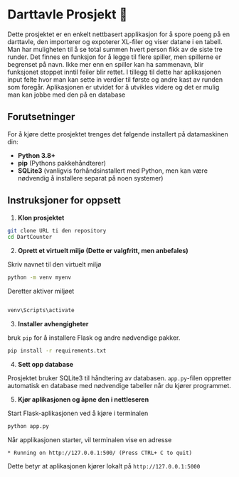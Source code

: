 # Darttavle Prosjekt 🎯

Dette prosjektet er en enkelt nettbasert applikasjon for å spore poeng på en darttavle, den importerer og expoterer XL-filer og viser datane i en tabell. Man har muligheten til å se total summen hvert person fikk av de siste tre runder. Det finnes en funksjon for å legge til flere spiller, men spillerne er begrenset på navn. Ikke mer enn en spiller kan ha sammenavn, blir funksjonet stoppet inntil feiler blir rettet. I tillegg til dette har aplikasjonen input felte hvor man kan sette in verdier til første og andre kast av runden som foregår. Aplikasjonen er utvidet for å utvikles videre og det er mulig man kan jobbe med den på en database 

## Forutsetninger

For å kjøre dette prosjektet trenges det følgende installert på datamaskinen din:

- **Python 3.8+**
- **pip** (Pythons pakkehåndterer)
- **SQLite3** (vanligvis forhåndsinstallert med Python, men kan være nødvendig å installere separat på noen systemer)

## Instruksjoner for oppsett

1. **Klon prosjektet**

````bash
git clone URL ti den repository
cd DartCounter
````
2. **Oprett et virtuelt miljø (Dette er valgfritt, men anbefales)**

Skriv navnet til den virtuelt miljø 

````bash
python -m venv myenv
````
Deretter aktiver miljøet 
````bash

venv\Scripts\activate  
````
3. **Installer avhengigheter**

bruk `pip` for å installere Flask og andre nødvendige pakker. 
````bash
pip install -r requirements.txt
````
4. **Sett opp database**

Prosjektet bruker SQLite3 til håndtering av databasen. `app.py`-filen oppretter automatisk en database med nødvendige tabeller når du kjører programmet. 

5. **Kjør aplikasjonen og åpne den i nettleseren** 

Start Flask-aplikasjonen ved å kjøre i terminalen
````bash
python app.py 
````
Når applikasjonen starter, vil terminalen vise en adresse
````plaintext
* Running on http://127.0.0.1:500/ (Press CTRL+ C to quit)
````
Dette betyr at aplikasjonen kjører lokalt på `http://127.0.0.1:5000`






